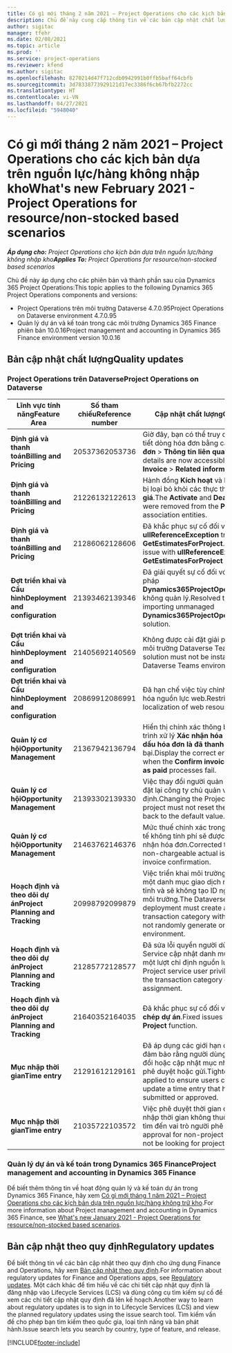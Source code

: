 ```yaml
---
title: Có gì mới tháng 2 năm 2021 – Project Operations cho các kịch bản dựa trên nguồn lực/hàng không nhập kho
description: Chủ đề này cung cấp thông tin về các bản cập nhật chất lượng được cung cấp trong lần triển khai bản phát hành Project Operations tháng 2 năm 2021 cho tình huống dựa trên nguồn lực/hàng không trữ kho.
author: sigitac
manager: tfehr
ms.date: 02/08/2021
ms.topic: article
ms.prod: ''
ms.service: project-operations
ms.reviewer: kfend
ms.author: sigitac
ms.openlocfilehash: 8270214d47f712cdb0942991b0ffb5baff64cbfb
ms.sourcegitcommit: 3d78338773929121d17ec3386f6cb67bfb2272cc
ms.translationtype: HT
ms.contentlocale: vi-VN
ms.lasthandoff: 04/27/2021
ms.locfileid: "5948040"
---
```

# <a name="whats-new-february-2021---project-operations-for-resourcenon-stocked-based-scenarios"></a><span data-ttu-id="562db-103">Có gì mới tháng 2 năm 2021 – Project Operations cho các kịch bản dựa trên nguồn lực/hàng không nhập kho</span><span class="sxs-lookup"><span data-stu-id="562db-103">What's new February 2021 - Project Operations for resource/non-stocked based scenarios</span></span>

<span data-ttu-id="562db-104">_**Áp dụng cho:** Project Operations cho kịch bản dựa trên nguồn lực/hàng không nhập kho_</span><span class="sxs-lookup"><span data-stu-id="562db-104">_**Applies To:** Project Operations for resource/non-stocked based scenarios_</span></span>

<span data-ttu-id="562db-105">Chủ đề này áp dụng cho các phiên bản và thành phần sau của Dynamics 365 Project Operations:</span><span class="sxs-lookup"><span data-stu-id="562db-105">This topic applies to the following Dynamics 365 Project Operations components and versions:</span></span>

- <span data-ttu-id="562db-106">Project Operations trên môi trường Dataverse 4.7.0.95</span><span class="sxs-lookup"><span data-stu-id="562db-106">Project Operations on Dataverse environment 4.7.0.95</span></span>
- <span data-ttu-id="562db-107">Quản lý dự án và kế toán trong các môi trường Dynamics 365 Finance phiên bản 10.0.16</span><span class="sxs-lookup"><span data-stu-id="562db-107">Project management and accounting in Dynamics 365 Finance environment version 10.0.16</span></span> 

## <a name="quality-updates"></a><span data-ttu-id="562db-108">Bản cập nhật chất lượng</span><span class="sxs-lookup"><span data-stu-id="562db-108">Quality updates</span></span>

### <a name="project-operations-on-dataverse"></a><span data-ttu-id="562db-109">Project Operations trên Dataverse</span><span class="sxs-lookup"><span data-stu-id="562db-109">Project Operations on Dataverse</span></span>

| <span data-ttu-id="562db-110">**Lĩnh vực tính năng**</span><span class="sxs-lookup"><span data-stu-id="562db-110">**Feature Area**</span></span> | <span data-ttu-id="562db-111">**Số tham chiếu**</span><span class="sxs-lookup"><span data-stu-id="562db-111">**Reference number**</span></span> | <span data-ttu-id="562db-112">**Cập nhật chất lượng**</span><span class="sxs-lookup"><span data-stu-id="562db-112">**Quality update**</span></span> |
| --- | --- | --- |
| <span data-ttu-id="562db-113">**Định giá và thanh toán**</span><span class="sxs-lookup"><span data-stu-id="562db-113">**Billing and Pricing**</span></span> | <span data-ttu-id="562db-114">2053736</span><span class="sxs-lookup"><span data-stu-id="562db-114">2053736</span></span> | <span data-ttu-id="562db-115">Giờ đây, bạn có thể truy cập vào phần chi tiết dòng hóa đơn bằng cách đi đến **Hóa đơn** > **Thông tin liên quan**.</span><span class="sxs-lookup"><span data-stu-id="562db-115">Invoice line details are now accessible by going to **Invoice** > **Related information**.</span></span> |
| <span data-ttu-id="562db-116">**Định giá và thanh toán**</span><span class="sxs-lookup"><span data-stu-id="562db-116">**Billing and Pricing**</span></span> | <span data-ttu-id="562db-117">2122613</span><span class="sxs-lookup"><span data-stu-id="562db-117">2122613</span></span> | <span data-ttu-id="562db-118">Hành đồng **Kích hoạt** và **Hủy kích hoạt** đã bị loại bỏ khỏi các thực thể liên kết **Bảng giá**.</span><span class="sxs-lookup"><span data-stu-id="562db-118">The **Activate** and **Deactivate** actions were removed from the **Price List** association entities.</span></span> |
| <span data-ttu-id="562db-119">**Định giá và thanh toán**</span><span class="sxs-lookup"><span data-stu-id="562db-119">**Billing and Pricing**</span></span> | <span data-ttu-id="562db-120">2128606</span><span class="sxs-lookup"><span data-stu-id="562db-120">2128606</span></span> | <span data-ttu-id="562db-121">Đã khắc phục sự cố đối với **ullReferenceException** trong phần bổ trợ **GetEstimatesForProject**.</span><span class="sxs-lookup"><span data-stu-id="562db-121">Resolved the issue with **ullReferenceException** in the **GetEstimatesForProject** plug-in.</span></span> |
| <span data-ttu-id="562db-122">**Đợt triển khai và Cấu hình**</span><span class="sxs-lookup"><span data-stu-id="562db-122">**Deployment and configuration**</span></span> | <span data-ttu-id="562db-123">2139346</span><span class="sxs-lookup"><span data-stu-id="562db-123">2139346</span></span> | <span data-ttu-id="562db-124">Đã giải quyết sự cố đối với việc nhập giải pháp **Dynamics365ProjectOperationsDualWrite** không quản lý.</span><span class="sxs-lookup"><span data-stu-id="562db-124">Resolved the issue with importing unmanaged **Dynamics365ProjectOperationsDualWrite** solution.</span></span> |
| <span data-ttu-id="562db-125">**Đợt triển khai và Cấu hình**</span><span class="sxs-lookup"><span data-stu-id="562db-125">**Deployment and configuration**</span></span> | <span data-ttu-id="562db-126">2140569</span><span class="sxs-lookup"><span data-stu-id="562db-126">2140569</span></span> | <span data-ttu-id="562db-127">Không được cài đặt giải pháp dự án trong môi trường Dataverse Teams.</span><span class="sxs-lookup"><span data-stu-id="562db-127">Project solution must not be installed in the Dataverse Teams environments.</span></span> |
| <span data-ttu-id="562db-128">**Đợt triển khai và Cấu hình**</span><span class="sxs-lookup"><span data-stu-id="562db-128">**Deployment and configuration**</span></span> | <span data-ttu-id="562db-129">2086991</span><span class="sxs-lookup"><span data-stu-id="562db-129">2086991</span></span> | <span data-ttu-id="562db-130">Đã hạn chế việc tùy chỉnh cách bản địa hóa nguồn lực web.</span><span class="sxs-lookup"><span data-stu-id="562db-130">Restricted customizing localization of web resources.</span></span> |
| <span data-ttu-id="562db-131">**Quản lý cơ hội**</span><span class="sxs-lookup"><span data-stu-id="562db-131">**Opportunity Management**</span></span> | <span data-ttu-id="562db-132">2136794</span><span class="sxs-lookup"><span data-stu-id="562db-132">2136794</span></span> | <span data-ttu-id="562db-133">Hiển thị chính xác thông báo lỗi khi quá trình xử lý **Xác nhận hóa đơn** hoặc **Đánh dấu hóa đơn là đã thanh toán** thất bại.</span><span class="sxs-lookup"><span data-stu-id="562db-133">Display the correct error message when the **Confirm invoice** or **Mark invoice as paid** processes fail.</span></span> |
| <span data-ttu-id="562db-134">**Quản lý cơ hội**</span><span class="sxs-lookup"><span data-stu-id="562db-134">**Opportunity Management**</span></span> | <span data-ttu-id="562db-135">2139330</span><span class="sxs-lookup"><span data-stu-id="562db-135">2139330</span></span> | <span data-ttu-id="562db-136">Việc thay đổi người quản lý dự án sẽ không đặt lại công ty chủ quản về giá trị mặc định.</span><span class="sxs-lookup"><span data-stu-id="562db-136">Changing the Project manager on a project must not reset the owning company back to the default value.</span></span> |
| <span data-ttu-id="562db-137">**Quản lý cơ hội**</span><span class="sxs-lookup"><span data-stu-id="562db-137">**Opportunity Management**</span></span> | <span data-ttu-id="562db-138">2146376</span><span class="sxs-lookup"><span data-stu-id="562db-138">2146376</span></span> | <span data-ttu-id="562db-139">Mức thuế chính xác trong một giá trị thực tế không tính phí sẽ được tạo từ bản xác nhận hóa đơn.</span><span class="sxs-lookup"><span data-stu-id="562db-139">Corrected tax amount in a non-chargeable actual is created from invoice confirmation.</span></span> |
| <span data-ttu-id="562db-140">**Hoạch định và theo dõi dự án**</span><span class="sxs-lookup"><span data-stu-id="562db-140">**Project Planning and Tracking**</span></span> | <span data-ttu-id="562db-141">2099879</span><span class="sxs-lookup"><span data-stu-id="562db-141">2099879</span></span> | <span data-ttu-id="562db-142">Việc triển khai môi trường Dataverse sẽ tạo một danh mục giao dịch mặc định với ID tĩnh và sẽ không tạo ID ngẫu nhiên cho mỗi môi trường.</span><span class="sxs-lookup"><span data-stu-id="562db-142">The Dataverse environment deployment must create a default transaction category with a static ID and not randomly generate one per environment.</span></span> |
| <span data-ttu-id="562db-143">**Hoạch định và theo dõi dự án**</span><span class="sxs-lookup"><span data-stu-id="562db-143">**Project Planning and Tracking**</span></span> | <span data-ttu-id="562db-144">2128577</span><span class="sxs-lookup"><span data-stu-id="562db-144">2128577</span></span> | <span data-ttu-id="562db-145">Đã sửa lỗi quyền người dùng Project Service cập nhật danh mục giao dịch trên một lượt chỉ định nguồn lực.</span><span class="sxs-lookup"><span data-stu-id="562db-145">Fixed the Project service user privileges to update the transaction category on a resource assignment.</span></span> |
| <span data-ttu-id="562db-146">**Hoạch định và theo dõi dự án**</span><span class="sxs-lookup"><span data-stu-id="562db-146">**Project Planning and Tracking**</span></span> | <span data-ttu-id="562db-147">2164035</span><span class="sxs-lookup"><span data-stu-id="562db-147">2164035</span></span> | <span data-ttu-id="562db-148">Đã khắc phục sự cố đối với chức năng **Sao chép dự án**.</span><span class="sxs-lookup"><span data-stu-id="562db-148">Fixed issues with the **Copy Project** function.</span></span> |
| <span data-ttu-id="562db-149">**Mục nhập thời gian**</span><span class="sxs-lookup"><span data-stu-id="562db-149">**Time entry**</span></span> | <span data-ttu-id="562db-150">2129161</span><span class="sxs-lookup"><span data-stu-id="562db-150">2129161</span></span> | <span data-ttu-id="562db-151">Đã áp dụng các giới hạn chặt chẽ hơn để đảm bảo rằng người dùng không thể thay đổi hoặc cập nhật mục nhập thời gian đã phê duyệt hoặc gửi.</span><span class="sxs-lookup"><span data-stu-id="562db-151">Tighter restrictions are applied to ensure users can't change and update a time entry that has been submitted or approved.</span></span> |
| <span data-ttu-id="562db-152">**Mục nhập thời gian**</span><span class="sxs-lookup"><span data-stu-id="562db-152">**Time entry**</span></span> | <span data-ttu-id="562db-153">2103572</span><span class="sxs-lookup"><span data-stu-id="562db-153">2103572</span></span> | <span data-ttu-id="562db-154">Việc phê duyệt thời gian đối với các mục nhập thời gian không thuộc dự án sẽ không tìm đến vai trò người phê duyệt dự án.</span><span class="sxs-lookup"><span data-stu-id="562db-154">Time approval for non-project time entries must not be looking for project approver role.</span></span> |

### <a name="project-management-and-accounting-in-dynamics-365-finance"></a><span data-ttu-id="562db-155">Quản lý dự án và kế toán trong Dynamics 365 Finance</span><span class="sxs-lookup"><span data-stu-id="562db-155">Project management and accounting in Dynamics 365 Finance</span></span> 

<span data-ttu-id="562db-156">Để biết thêm thông tin về hoạt động quản lý và kế toán dự án trong Dynamics 365 Finance, hãy xem [Có gì mới tháng 1 năm 2021 – Project Operations cho các kịch bản dựa trên nguồn lực/hàng không trữ kho](whats-new-jan-2021-resource-based.md).</span><span class="sxs-lookup"><span data-stu-id="562db-156">For more information about Project management and accounting in Dynamics 365 Finance, see [What's new January 2021 - Project Operations for resource/non-stocked based scenarios](whats-new-jan-2021-resource-based.md).</span></span>


## <a name="regulatory-updates"></a><span data-ttu-id="562db-157">Bản cập nhật theo quy định</span><span class="sxs-lookup"><span data-stu-id="562db-157">Regulatory updates</span></span>

<span data-ttu-id="562db-158">Để biết thông tin về các bản cập nhật theo quy định cho ứng dụng Finance and Operations, hãy xem [Bản cập nhật theo quy định](/dynamics365/finance/localizations/regulatory-updates).</span><span class="sxs-lookup"><span data-stu-id="562db-158">For information about regulatory updates for Finance and Operations apps, see [Regulatory updates](/dynamics365/finance/localizations/regulatory-updates).</span></span> <span data-ttu-id="562db-159">Một cách khác để tìm hiểu về các chi tiết cập nhật quy định là đăng nhập vào Lifecycle Services (LCS) và dùng công cụ tìm kiếm sự cố để xem các chi tiết cập nhật quy định đã lên kế hoạch.</span><span class="sxs-lookup"><span data-stu-id="562db-159">Another way to learn about regulatory updates is to sign in to Lifecycle Services (LCS) and view the planned regulatory updates using the issue search tool.</span></span> <span data-ttu-id="562db-160">Tìm kiếm vấn đề cho phép bạn tìm kiếm theo quốc gia, loại tính năng và bản phát hành.</span><span class="sxs-lookup"><span data-stu-id="562db-160">Issue search lets you search by country, type of feature, and release.</span></span>


[!INCLUDE[footer-include](../includes/footer-banner.md)]